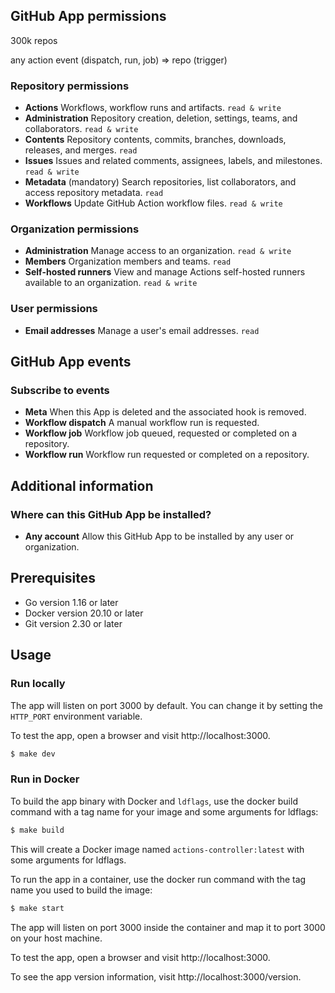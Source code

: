 ## GitHub App permissions


300k repos

any action event (dispatch, run, job) => repo (trigger)

### Repository permissions

- **Actions** Workflows, workflow runs and artifacts. `read & write`
- **Administration** Repository creation, deletion, settings, teams, and collaborators. `read & write`
- **Contents** Repository contents, commits, branches, downloads, releases, and merges. `read`
- **Issues** Issues and related comments, assignees, labels, and milestones. `read & write`
- **Metadata** (mandatory) Search repositories, list collaborators, and access repository metadata. `read`
- **Workflows** Update GitHub Action workflow files. `read & write`

### Organization permissions

- **Administration** Manage access to an organization. `read & write`
- **Members** Organization members and teams. `read`
- **Self-hosted runners** View and manage Actions self-hosted runners available to an organization. `read & write`

### User permissions

- **Email addresses** Manage a user's email addresses. `read`

## GitHub App events

### Subscribe to events

- **Meta** When this App is deleted and the associated hook is removed.
- **Workflow dispatch** A manual workflow run is requested.
- **Workflow job** Workflow job queued, requested or completed on a repository.
- **Workflow run** Workflow run requested or completed on a repository.

## Additional information

### Where can this GitHub App be installed?

- **Any account** Allow this GitHub App to be installed by any user or organization.

## Prerequisites

- Go version 1.16 or later
- Docker version 20.10 or later
- Git version 2.30 or later

## Usage

### Run locally

The app will listen on port 3000 by default. You can change it by setting the `HTTP_PORT` environment variable.

To test the app, open a browser and visit http://localhost:3000.

```bash
$ make dev
```

### Run in Docker

To build the app binary with Docker and `ldflags`, use the docker build command with a tag name for your image and some arguments for ldflags:

```bash
$ make build
```

This will create a Docker image named `actions-controller:latest` with some arguments for ldflags.

To run the app in a container, use the docker run command with the tag name you used to build the image:

```bash
$ make start
```

The app will listen on port 3000 inside the container and map it to port 3000 on your host machine.

To test the app, open a browser and visit http://localhost:3000.

To see the app version information, visit http://localhost:3000/version.


